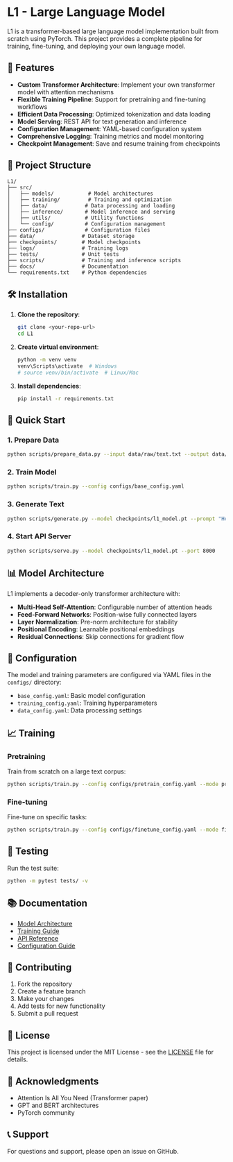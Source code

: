 # L1 - Large Language Model

L1 is a transformer-based large language model implementation built from scratch using PyTorch. This project provides a complete pipeline for training, fine-tuning, and deploying your own language model.

## 🚀 Features

- **Custom Transformer Architecture**: Implement your own transformer model with attention mechanisms
- **Flexible Training Pipeline**: Support for pretraining and fine-tuning workflows
- **Efficient Data Processing**: Optimized tokenization and data loading
- **Model Serving**: REST API for text generation and inference
- **Configuration Management**: YAML-based configuration system
- **Comprehensive Logging**: Training metrics and model monitoring
- **Checkpoint Management**: Save and resume training from checkpoints

## 📁 Project Structure

```
L1/
├── src/
│   ├── models/           # Model architectures
│   ├── training/         # Training and optimization
│   ├── data/            # Data processing and loading
│   ├── inference/       # Model inference and serving
│   ├── utils/           # Utility functions
│   └── config/          # Configuration management
├── configs/             # Configuration files
├── data/               # Dataset storage
├── checkpoints/        # Model checkpoints
├── logs/               # Training logs
├── tests/              # Unit tests
├── scripts/            # Training and inference scripts
├── docs/               # Documentation
└── requirements.txt    # Python dependencies
```

## 🛠️ Installation

1. **Clone the repository**:
   ```bash
   git clone <your-repo-url>
   cd L1
   ```

2. **Create virtual environment**:
   ```bash
   python -m venv venv
   venv\Scripts\activate  # Windows
   # source venv/bin/activate  # Linux/Mac
   ```

3. **Install dependencies**:
   ```bash
   pip install -r requirements.txt
   ```

## 🎯 Quick Start

### 1. Prepare Data
```bash
python scripts/prepare_data.py --input data/raw/text.txt --output data/processed/
```

### 2. Train Model
```bash
python scripts/train.py --config configs/base_config.yaml
```

### 3. Generate Text
```bash
python scripts/generate.py --model checkpoints/l1_model.pt --prompt "Hello, world!"
```

### 4. Start API Server
```bash
python scripts/serve.py --model checkpoints/l1_model.pt --port 8000
```

## 📊 Model Architecture

L1 implements a decoder-only transformer architecture with:

- **Multi-Head Self-Attention**: Configurable number of attention heads
- **Feed-Forward Networks**: Position-wise fully connected layers
- **Layer Normalization**: Pre-norm architecture for stability
- **Positional Encoding**: Learnable positional embeddings
- **Residual Connections**: Skip connections for gradient flow

## 🔧 Configuration

The model and training parameters are configured via YAML files in the `configs/` directory:

- `base_config.yaml`: Basic model configuration
- `training_config.yaml`: Training hyperparameters
- `data_config.yaml`: Data processing settings

## 📈 Training

### Pretraining
Train from scratch on a large text corpus:
```bash
python scripts/train.py --config configs/pretrain_config.yaml --mode pretrain
```

### Fine-tuning
Fine-tune on specific tasks:
```bash
python scripts/train.py --config configs/finetune_config.yaml --mode finetune --checkpoint checkpoints/pretrained.pt
```

## 🧪 Testing

Run the test suite:
```bash
python -m pytest tests/ -v
```

## 📚 Documentation

- [Model Architecture](docs/architecture.md)
- [Training Guide](docs/training.md)
- [API Reference](docs/api.md)
- [Configuration Guide](docs/configuration.md)

## 🤝 Contributing

1. Fork the repository
2. Create a feature branch
3. Make your changes
4. Add tests for new functionality
5. Submit a pull request

## 📄 License

This project is licensed under the MIT License - see the [LICENSE](LICENSE) file for details.

## 🙏 Acknowledgments

- Attention Is All You Need (Transformer paper)
- GPT and BERT architectures
- PyTorch community

## 📞 Support

For questions and support, please open an issue on GitHub.
